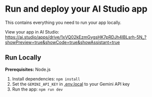 # Run and deploy your AI Studio app

This contains everything you need to run your app locally.

View your app in AI Studio: https://ai.studio/apps/drive/1xVQ02kEzmGvgsHK7pRDJh4IBLsrh-5N_?showPreview=true&showCode=true&showAssistant=true

## Run Locally

**Prerequisites:**  Node.js


1. Install dependencies:
   `npm install`
2. Set the `GEMINI_API_KEY` in [.env.local](.env.local) to your Gemini API key
3. Run the app:
   `npm run dev`
